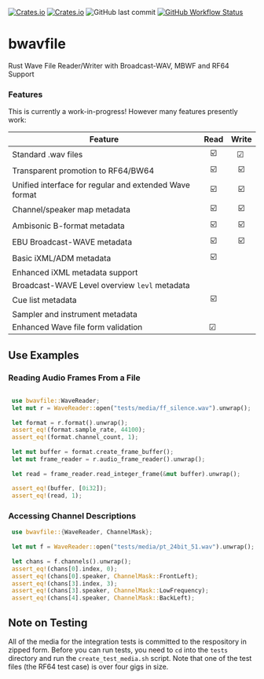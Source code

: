 [![Crates.io](https://img.shields.io/crates/l/bwavfile)](LICENSE)
[![Crates.io](https://img.shields.io/crates/v/bwavfile)](https://crates.io/crates/bwavfile/)
![GitHub last commit](https://img.shields.io/github/last-commit/iluvcapra/bwavfile)
[![GitHub Workflow Status](https://img.shields.io/github/workflow/status/iluvcapra/bwavfile/Rust)](https://github.com/iluvcapra/bwavfile/actions?query=workflow%3ARust)

# bwavfile
Rust Wave File Reader/Writer with Broadcast-WAV, MBWF and RF64 Support

### Features

This is currently a work-in-progress! However many features presently work:

| Feature                               |Read |Write|
|---------------------------------------|:---:|:-----:|
| Standard .wav files                   | ☑️   | ☑  ️ |
| Transparent promotion to RF64/BW64    | ☑️   | ☑️   |
| Unified interface for regular and extended Wave format | ☑️   | ☑️   |
| Channel/speaker map metadata          | ☑️   | ☑️   |
| Ambisonic B-format metadata           | ☑️   | ☑️   |
| EBU Broadcast-WAVE metadata           | ☑️   | ☑️   |
| Basic iXML/ADM metadata               | ☑️   |     |
| Enhanced iXML metadata support        |     |     |
| Broadcast-WAVE Level overview `levl` metadata     |    |    |
| Cue list metadata                     | ☑️   |     |
| Sampler and instrument metadata       |     |     |
| Enhanced Wave file form validation    | ☑ ️  |     |


## Use Examples

### Reading Audio Frames From a File

```rust

 use bwavfile::WaveReader;
 let mut r = WaveReader::open("tests/media/ff_silence.wav").unwrap();
 
 let format = r.format().unwrap();
 assert_eq!(format.sample_rate, 44100);
 assert_eq!(format.channel_count, 1);
 
 let mut buffer = format.create_frame_buffer();
 let mut frame_reader = r.audio_frame_reader().unwrap();
 
 let read = frame_reader.read_integer_frame(&mut buffer).unwrap();
 
 assert_eq!(buffer, [0i32]);
 assert_eq!(read, 1);
```

### Accessing Channel Descriptions

```rust
 use bwavfile::{WaveReader, ChannelMask};
 
 let mut f = WaveReader::open("tests/media/pt_24bit_51.wav").unwrap();
    
 let chans = f.channels().unwrap();
 assert_eq!(chans[0].index, 0);
 assert_eq!(chans[0].speaker, ChannelMask::FrontLeft);
 assert_eq!(chans[3].index, 3);
 assert_eq!(chans[3].speaker, ChannelMask::LowFrequency);
 assert_eq!(chans[4].speaker, ChannelMask::BackLeft);
```

## Note on Testing

All of the media for the integration tests is committed to the respository
in zipped form. Before you can run tests, you need to `cd` into the `tests` 
directory and run the `create_test_media.sh` script. Note that one of the 
test files (the RF64 test case) is over four gigs in size.
